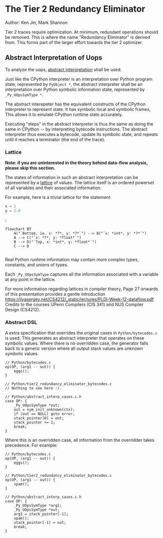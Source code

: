 # The Tier 2 Redundancy Eliminator

Author: Ken Jin, Mark Shannon

Tier 2 traces require optimization. At minimum, redundant operations
should be removed. This is where the name "Redundancy Eliminator" is
derived from. This forms part of the larger effort towards
the tier 2 optimizer.

## Abstract Interpretation of Uops

To analyze the uops, [abstract interpretation](https://en.wikipedia.org/wiki/Abstract_interpretation)
shall be used.

Just like the CPython interpreter is an interpretation over
Python program state, represented by `PyObject *`, the abstract interpreter
shall be an interpretation over Python symbolic information state,
represented by `_Py_UOpsSymType *`.

The abstract interepeter has the equivalent constructs of the
CPython interpreter to represent state. It has symbolic
local and symbolic frames, This allows it to emulate CPython
runtime state accurately.

Executing "steps" in the abstract interpreter is thus the same as
doing the same in CPython -- by interpreting bytecode instructions.
The abstract interpreter thus executes a bytecode, update its
symbolic state, and repeats until it reaches a terminator (the end
of the trace).

### Lattice

**Note: if you are uninterested in the theory behind data-flow analysis,\
please skip this section.**

The states of information in such an abstract interpretation can be
represented by a [lattice](https://en.wikipedia.org/wiki/Lattice_(order))
of values. The lattice itself is an ordered powerset
of all variables and their associated information.

For example, here is a trivial lattice for the statement 
```python
x = 1
y = 2.0
```
:

```mermaid
flowchart BT
    A("`Bottom, ie. x: *?*, y: *?*`") --> B("`x: *int*, y: *?*`")
    A --> C("`x: *?*, y: *float*`")
    B --> D("`Top, x: *int*, y: *float*`")
    C --> D
  
```

Real Python runtime information
may contain more complex types, constants, and unions of types.

Each `_Py_UOpsSymType` captures all the information associated
with a variable at any point in the lattice.

For more information regarding lattices in compiler theory,
Page 27 onwards of this presentation provides a gentle introduction
https://ilyasergey.net/CS4212/_static/lectures/PLDI-Week-12-dataflow.pdf
Credits to the courses UPenn Compilers (CIS 341) and NUS Compiler
Design (CS4212).

### Abstract DSL

A extra specification that overrides the original cases in
`Python/bytecodes.c` is used.
This generates an abstract interpreter that operates on these symbolic values.
Where there is no overridden case, the generator falls back to a generic
version where all output stack values are unknown symbolic values.

```
// Python/bytecodes.c
op(OP, (arg1 -- out)) {
    eggs();
}
```
```
// Python/tier2_redundancy_eliminator_bytecodes.c
// Nothing to see here :).
```
```
// Python/abstract_interp_cases.c.h
case OP: {
    _Py_UOpsSymType *out;
    out = sym_init_unknown(ctx);
    if (out == NULL) goto error;
    stack_pointer[0] = out;
    stack_pointer += 1;
    break;
}
```

Where this is an overridden case, all information from the overridder
takes precedence. For example:

```
// Python/bytecodes.c
op(OP, (arg1 -- out)) {
    eggs();
}
```
```
// Python/tier2_redundancy_eliminator_bytecodes.c
op(OP, (arg1 -- out)) {
    spam();
}
```
```
// Python/abstract_interp_cases.c.h
case OP: {
    _Py_UOpsSymType *arg1;
    _Py_UOpsSymType *out;
    arg1 = stack_pointer[-1];
    spam();
    stack_pointer[-1] = out;
    break;
}
```


